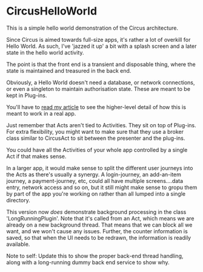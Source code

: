 # CircusHelloWorld

This is a simple hello world demonstration of the Circus architecture.

Since Circus is aimed towards full-size apps, it's rather a lot of overkill for Hello World.  As such, I've 'jazzed it up' a bit with a splash screen and a later state in the hello world activity.

The point is that the front end is a transient and disposable thing, where the state is maintained and treasured in the back end.

Obviously, a Hello World doesn't need a database, or network connections, or even a singleton to maintain authorisation state.  These are meant to be kept in Plug-ins.

You'll have to [read my article](http://www.kencorey.com/flippin-bits/circus-in-motion "Circus in Motion") to see the higher-level detail of how this is meant to work in a real app.  

Just remember that Acts aren't tied to Activities.  They sit on top of Plug-ins.  For extra flexibility, you might want to make sure that they use a broker class similar to CircusAct to sit between the presenter and the plug-ins.

You could have all the Activities of your whole app controlled by a single Act if that makes sense.

In a larger app, it would make sense to split the different user journeys into the Acts as there's usually a synergy.  A login-journey, an add-an-item journey, a payment-journey, etc, could all have multiple screens....data entry, network access and so on, but it still might make sense to gropu them by part of the app you're working on rather than all lumped into a single directory.

This version now *does* demonstrate background processing in the class 'LongRunningPlugin'.  Note that it's called from an Act, which means we are already on a new background thread.  That means that we can block all we want, and we won't cause any issues.  Further, the counter information is saved, so that when the UI needs to be redrawn, the information is readily available.

Note to self: Update this to show the proper back-end thread handling, along with a long-running dummy back end service to show why.
